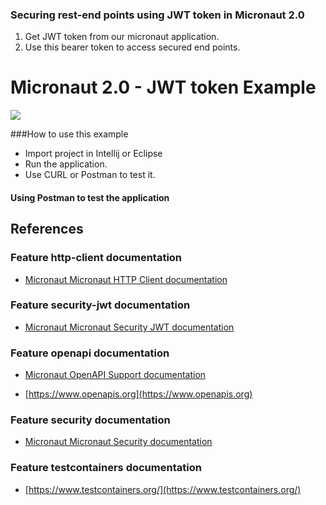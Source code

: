 ### Securing rest-end points using JWT token in Micronaut 2.0

1. Get JWT token from our micronaut application.
2. Use this bearer token to access secured end points.

# Micronaut 2.0 - JWT token Example

![](https://whyjava.files.wordpress.com/2018/12/micronaut-logo-white.jpg)




















###How to use this example
- Import project in Intellij or Eclipse
- Run the application.
- Use CURL or Postman to test it.

#### Using Postman to test the application




## References 

### Feature http-client documentation

- [Micronaut Micronaut HTTP Client documentation](https://docs.micronaut.io/latest/guide/index.html#httpClient)

### Feature security-jwt documentation

- [Micronaut Micronaut Security JWT documentation](https://micronaut-projects.github.io/micronaut-security/latest/guide/index.html)

### Feature openapi documentation

- [Micronaut OpenAPI Support documentation](https://micronaut-projects.github.io/micronaut-openapi/latest/guide/index.html)

- [https://www.openapis.org](https://www.openapis.org)

### Feature security documentation

- [Micronaut Micronaut Security documentation](https://micronaut-projects.github.io/micronaut-security/latest/guide/index.html)

### Feature testcontainers documentation

- [https://www.testcontainers.org/](https://www.testcontainers.org/)

